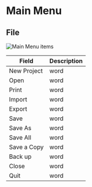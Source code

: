 # Main Menu
## File
![Main Menu items](https://github.com/john89521/john89521.github.io/blob/master/assets/img/main-menu-items.png)  

| Field    | Description |
|----------| ----------- |
| New Project     | word        |
| Open     | word        |
| Print     | word        |
| Import     | word        |
| Export     | word        |
| Save     | word        |
| Save As     | word        |
| Save All     | word        |
| Save a Copy     | word        |
| Back up     | word        |
| Close      | word        |
| Quit     | word        |
